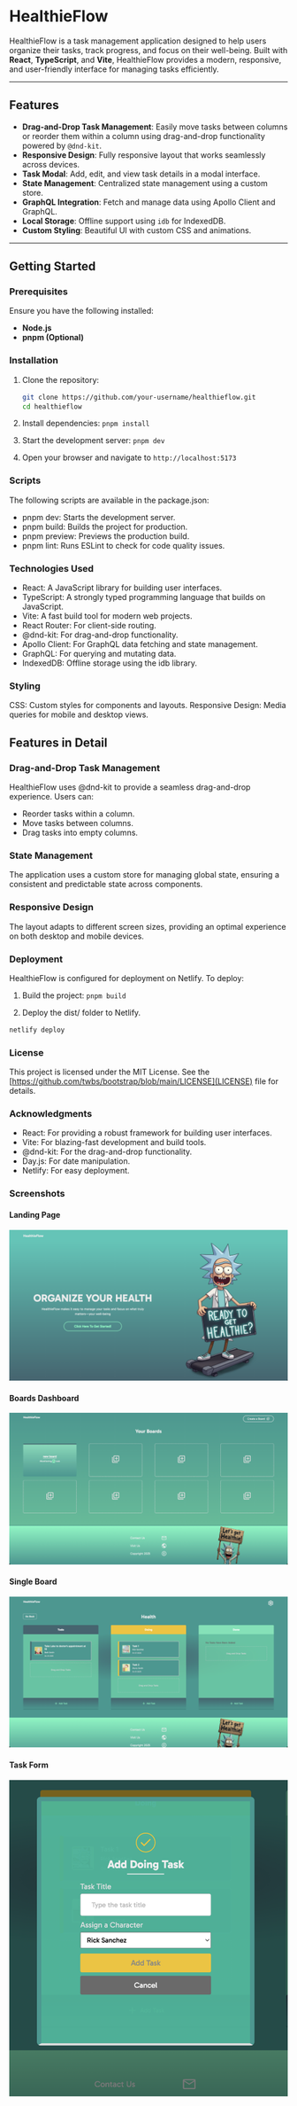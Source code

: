 # HealthieFlow

HealthieFlow is a task management application designed to help users organize their tasks, track progress, and focus on their well-being. Built with **React**, **TypeScript**, and **Vite**, HealthieFlow provides a modern, responsive, and user-friendly interface for managing tasks efficiently.

---

## Features

- **Drag-and-Drop Task Management**: Easily move tasks between columns or reorder them within a column using drag-and-drop functionality powered by `@dnd-kit`.
- **Responsive Design**: Fully responsive layout that works seamlessly across devices.
- **Task Modal**: Add, edit, and view task details in a modal interface.
- **State Management**: Centralized state management using a custom store.
- **GraphQL Integration**: Fetch and manage data using Apollo Client and GraphQL.
- **Local Storage**: Offline support using `idb` for IndexedDB.
- **Custom Styling**: Beautiful UI with custom CSS and animations.


---

## Getting Started

### Prerequisites

Ensure you have the following installed:

- **Node.js**
- **pnpm (Optional)**

### Installation

1. Clone the repository:

   ```bash 
   git clone https://github.com/your-username/healthieflow.git
   cd healthieflow

2. Install dependencies:
   ```pnpm install```

3. Start the development server:
```pnpm dev```

4. Open your browser and navigate to ```http://localhost:5173```


### Scripts
The following scripts are available in the package.json:

- pnpm dev: Starts the development server.
- pnpm build: Builds the project for production.
- pnpm preview: Previews the production build.
- pnpm lint: Runs ESLint to check for code quality issues.

### Technologies Used

- React: A JavaScript library for building user interfaces.
- TypeScript: A strongly typed programming language that builds on JavaScript.
- Vite: A fast build tool for modern web projects.
- React Router: For client-side routing.
- @dnd-kit: For drag-and-drop functionality.
- Apollo Client: For GraphQL data fetching and state management.
- GraphQL: For querying and mutating data.
- IndexedDB: Offline storage using the idb library.

### Styling

CSS: Custom styles for components and layouts.
Responsive Design: Media queries for mobile and desktop views.

## Features in Detail

### Drag-and-Drop Task Management
HealthieFlow uses @dnd-kit to provide a seamless drag-and-drop experience. Users can:

- Reorder tasks within a column.
- Move tasks between columns.
- Drag tasks into empty columns.

### State Management
The application uses a custom store for managing global state, ensuring a consistent and predictable state across components.

### Responsive Design
The layout adapts to different screen sizes, providing an optimal experience on both desktop and mobile devices.

### Deployment
HealthieFlow is configured for deployment on Netlify. To deploy:

1. Build the project:
```pnpm build```

2. Deploy the dist/ folder to Netlify.
```bash
netlify deploy
```

### License
This project is licensed under the MIT License. See the [https://github.com/twbs/bootstrap/blob/main/LICENSE](LICENSE) file for details.

### Acknowledgments
- React: For providing a robust framework for building user interfaces.
- Vite: For blazing-fast development and build tools.
- @dnd-kit: For the drag-and-drop functionality.
- Day.js: For date manipulation.
- Netlify: For easy deployment.

### Screenshots

#### Landing Page
![Landing Page](./images//landing_page.png)

#### Boards Dashboard
![Boards Page](./images//boards_page.png)

#### Single Board
![Board](./images/board_view.png)

#### Task Form
![Boards Page](./images//task_form.png)

